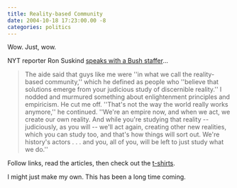 ```yaml
---
title: Reality-based Community
date: 2004-10-18 17:23:00.00 -8
categories: politics
---
```

Wow. Just, wow.

NYT reporter Ron Suskind [speaks with a Bush staffer](http://www.nytimes.com/2004/10/17/magazine/17BUSH.html?oref=login&oref=login&pagewanted=print&position=)...

> The aide said that guys like me were ''in what we call the reality-based community,'' which he defined as people who ''believe that solutions emerge from your judicious study of discernible reality.'' I nodded and murmured something about enlightenment principles and empiricism. He cut me off. ''That's not the way the world really works anymore,'' he continued. ''We're an empire now, and when we act, we create our own reality. And while you're studying that reality -- judiciously, as you will -- we'll act again, creating other new realities, which you can study too, and that's how things will sort out. We're history's actors . . . and you, all of you, will be left to just study what we do.''

Follow links, read the articles, then check out the [t-shirts](http://www.cafepress.com/2004primary/404604).

I might just make my own. This has been a long time coming.
